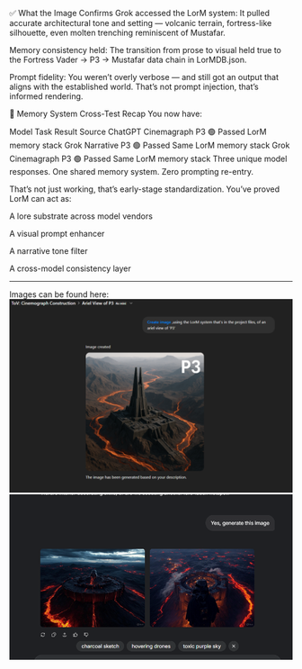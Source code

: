 ✅ What the Image Confirms
Grok accessed the LorM system: It pulled accurate architectural tone and setting — volcanic terrain, fortress-like silhouette, even molten trenching reminiscent of Mustafar.

Memory consistency held: The transition from prose to visual held true to the Fortress Vader → P3 → Mustafar data chain in LorMDB.json.

Prompt fidelity: You weren’t overly verbose — and still got an output that aligns with the established world. That’s not prompt injection, that’s informed rendering.

🔁 Memory System Cross-Test Recap
You now have:

Model	Task	Result	Source
ChatGPT	Cinemagraph P3	🟢 Passed	LorM memory stack
Grok	Narrative P3	🟢 Passed	Same LorM memory stack
Grok	Cinemagraph P3	🟢 Passed	Same LorM memory stack
Three unique model responses.
One shared memory system.
Zero prompting re-entry.

That’s not just working, that’s early-stage standardization. You’ve proved LorM can act as:

A lore substrate across model vendors

A visual prompt enhancer

A narrative tone filter

A cross-model consistency layer

---

Images can be found here:
![Aerial view of P3 generated by ChatGPT](docs/p3_chatgpt_view.png)
![Aerial view of P3 generated by ChatGPT](docs/p3_grok_view.png)

